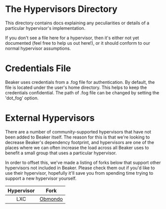 # The Hypervisors Directory

This directory contains docs explaining any peculiarities or details of a particular
hypervisor's implementation.

If you don't see a file here for a hypervisor, then it's either not yet documented
(feel free to help us out here!), or it should conform to our normal hypervisor
assumptions.

# Credentials File

Beaker uses credentials from a .fog file for authentication. 
By default, the file is located under the user's home directory. This helps to keep the credentials confidential. 
The path of .fog file can be changed by setting the 'dot_fog' option.

# External Hypervisors

There are a number of community-supported hypervisors that have not been added to
Beaker itself. The reason for this is that we're looking to decrease Beaker's
dependency footprint, and hypervisors are one of the places where we can often
increase the load across all Beaker uses to benefit a small group that uses a
particular hypervisor.

In order to offset this, we've made a listing of forks below that support other
hypervisors not included in Beaker. Please check them out if you'd
like to use their hypervisor, hopefully it'll save you from spending time
trying to support a new hypervisor yourself.

| Hypervisor | Fork                                               |
|:----------:|:--------------------------------------------------:|
| LXC        | [Obmondo](https://github.com/Obmondo/beaker) |
